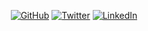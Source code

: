 <p align="center">
	<a href="https://github.com/agilatakishiyev"><img src="https://img.shields.io/github/followers/agilatakishiyev.svg?label=GitHub&style=social" alt="GitHub"></a>
	<a href="https://twitter.com/agilatakishiyev"><img src="https://img.shields.io/twitter/follow/agilatakishiyev?label=Twitter&style=social" alt="Twitter"></a>
	<a href="https://www.linkedin.com/in/agilatakishiyev"><img src="https://img.shields.io/badge/LinkedIn--_.svg?style=social&logo=linkedin" alt="LinkedIn"></a>
</p>
